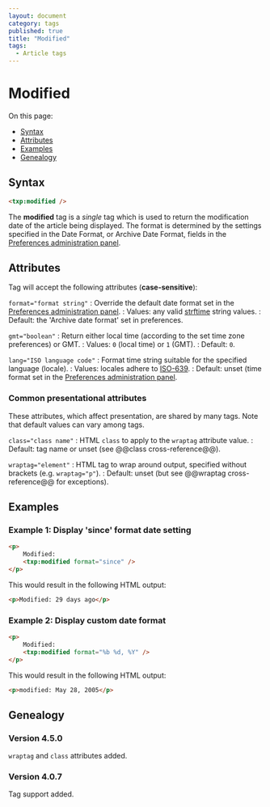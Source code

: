 ```yaml
---
layout: document
category: tags
published: true
title: "Modified"
tags:
  - Article tags
---
```


# Modified

On this page:

* [Syntax](#syntax)
* [Attributes](#attributes)
* [Examples](#examples)
* [Genealogy](#genealogy)

## Syntax

~~~ html
<txp:modified />
~~~

The **modified** tag is a *single* tag which is used to return the modification date of the article being displayed. The format is determined by the settings specified in the Date Format, or Archive Date Format, fields in the [Preferences administration panel](../administration/preferences-panel).

## Attributes

Tag will accept the following attributes (**case-sensitive**):

`format="format string"`
: Override the default date format set in the [Preferences administration panel](../administration/preferences-panel).
: Values: any valid [strftime](http://php.net/strftime) string values.
: Default: the 'Archive date format' set in preferences.

`gmt="boolean"`
: Return either local time (according to the set time zone preferences) or GMT.
: Values: `0` (local time) or `1` (GMT).
: Default: `0`.

`lang="ISO language code"`
: Format time string suitable for the specified language (locale).
: Values: locales adhere to [ISO-639](http://en.wikipedia.org/wiki/ISO_639-2).
: Default: unset (time format set in the [Preferences administration panel](../administration/preferences-panel).

### Common presentational attributes

These attributes, which affect presentation, are shared by many tags. Note that default values can vary among tags.

`class="class name"`
: HTML `class` to apply to the `wraptag` attribute value.
: Default: tag name or unset (see @@class cross-reference@@).

`wraptag="element"`
: HTML tag to wrap around output, specified without brackets (e.g. `wraptag="p"`).
: Default: unset (but see @@wraptag cross-reference@@ for exceptions).

## Examples

### Example 1: Display 'since' format date setting

~~~ html
<p>
    Modified:
    <txp:modified format="since" />
</p>
~~~

This would result in the following HTML output:

~~~ html
<p>Modified: 29 days ago</p>
~~~

### Example 2: Display custom date format

~~~ html
<p>
    Modified:
    <txp:modified format="%b %d, %Y" />
</p>
~~~

This would result in the following HTML output:

~~~ html
<p>modified: May 28, 2005</p>
~~~

## Genealogy

### Version 4.5.0

`wraptag` and `class` attributes added.

### Version 4.0.7

Tag support added.
